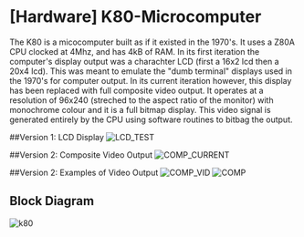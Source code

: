 # [Hardware] K80-Microcomputer
The K80 is a micocomputer built as if it existed in the 1970's. It uses a Z80A CPU clocked at 4Mhz, and has 4kB of RAM. In its first iteration the computer's display output was a charachter LCD (first a 16x2 lcd then a 20x4 lcd). This was meant to emulate the "dumb terminal" displays used in the 1970's for computer output. In its current iteration however, this display has been replaced with full composite video output. It operates at a resolution of 96x240 (streched to the aspect ratio of the monitor) with monochrome colour and it is a full bitmap display. This video signal is generated entirely by the CPU using software routines to bitbag the output.

##Version 1: LCD Display
![LCD_TEST](https://user-images.githubusercontent.com/17792367/191576277-92f977a0-6866-47a4-9535-6a88f935298b.jpg)

##Version 2: Composite Video Output
![COMP_CURRENT](https://user-images.githubusercontent.com/17792367/191576499-ed1e3967-9f0a-4957-93bd-0ffd5e7d0269.jpg)

##Version 2: Examples of Video Output
![COMP_VID](https://user-images.githubusercontent.com/17792367/191576576-2ec874b1-c352-44a2-8cea-87b4376c11f1.jpg)
![COMP](https://user-images.githubusercontent.com/17792367/191576592-5205238a-f7ed-4a2c-bd4b-ba26d3470998.jpg)

## Block Diagram
![k80](https://user-images.githubusercontent.com/17792367/185026366-2913677f-825f-465a-ad1e-28dea7704c86.PNG)
